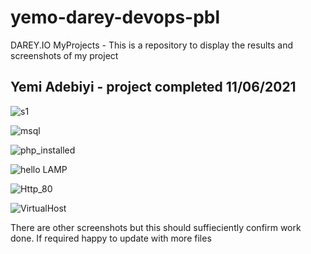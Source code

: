 # yemo-darey-devops-pbl
DAREY.IO MyProjects - This is a repository to display the results and screenshots of my project
## Yemi Adebiyi - project completed 11/06/2021

![s1](https://user-images.githubusercontent.com/85507930/121713378-b399a300-cad4-11eb-9a89-9fae8e6c288b.PNG)

![msql](https://user-images.githubusercontent.com/85507930/121713568-eb084f80-cad4-11eb-8064-c878aa91a400.PNG)

![php_installed](https://user-images.githubusercontent.com/85507930/121713738-13904980-cad5-11eb-91b9-39b66820671d.PNG)

![hello LAMP](https://user-images.githubusercontent.com/85507930/121713905-42a6bb00-cad5-11eb-90cf-f3086596b02b.PNG)

![Http_80](https://user-images.githubusercontent.com/85507930/121713951-4c302300-cad5-11eb-8c63-398f67bc2e42.PNG)

![VirtualHost](https://user-images.githubusercontent.com/85507930/121714234-8bf70a80-cad5-11eb-8ca2-477555e7fdaa.PNG)

There are other screenshots but this should suffieciently confirm work done. If required happy to update with more files
